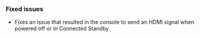 ### Fixed issues
- Fixes an issue that resulted in the console to send an HDMI signal when powered off or in Connected Standby
